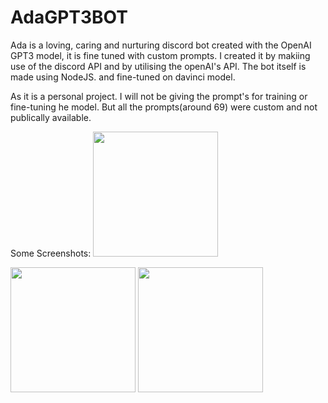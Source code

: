 # AdaGPT3BOT
Ada is a loving, caring and nurturing discord bot created with the OpenAI GPT3 model, it is fine tuned with custom prompts. I created it by makiing use of the discord API and by utilising the openAI's API.
The bot itself is made using NodeJS. and fine-tuned on davinci model.

As it is a personal project. I will not be giving the prompt's for training or fine-tuning he model. But all the prompts(around 69) were custom and not publically available. 

Some Screenshots:
<img src="[Assets/icon.png](https://user-images.githubusercontent.com/43596461/206318900-35a034b6-3a9e-42df-8d73-8771a9c6b3fb.png)" width="200">

<img src="https://user-images.githubusercontent.com/43596461/206319307-95c9a5c9-fb3d-434c-8fe8-3f0e84c388b4.png" width="200">

<img src="https://user-images.githubusercontent.com/43596461/206319865-c4c3fb6d-7474-419b-b4c2-26db466beb9e.png" width="200">
